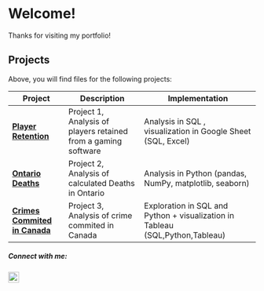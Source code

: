 # Welcome! 

Thanks for visiting my portfolio!

## Projects

Above, you will find files for the following projects:


| Project                                               | Description                                                                                                 | Implementation                                                                                  |
|-------------------------------------------------------|-------------------------------------------------------------------------------------------------------------|-------------------------------------------------------------------------------------------------|
| **[Player Retention](https://github.com/Drranaa/Projects/tree/main/project1)**                       | Project 1, Analysis of players retained from a gaming software    | Analysis in SQL , visualization in Google Sheet (SQL, Excel) |
| **[Ontario Deaths](https://github.com/Drranaa/Projects/tree/main/project2)**                       | Project 2, Analysis of calculated Deaths in Ontario    | Analysis in Python (pandas, NumPy, matplotlib, seaborn)                                         |
| **[Crimes Commited in Canada](https://github.com/Drranaa/Projects/tree/main/project3)** | Project 3, Analysis of crime commited in Canada               | Exploration in SQL and Python + visualization in Tableau (SQL,Python,Tableau)                                                         |
                               
##### Connect with me:

<a href="https://www.linkedin.com/in/audranaesho/">
 <img align="left" alt="Audrana Esho's LinkedIn" width="22px" src="https://raw.githubusercontent.com/peterthehan/peterthehan/master/assets/linkedin.svg" />
</a>

